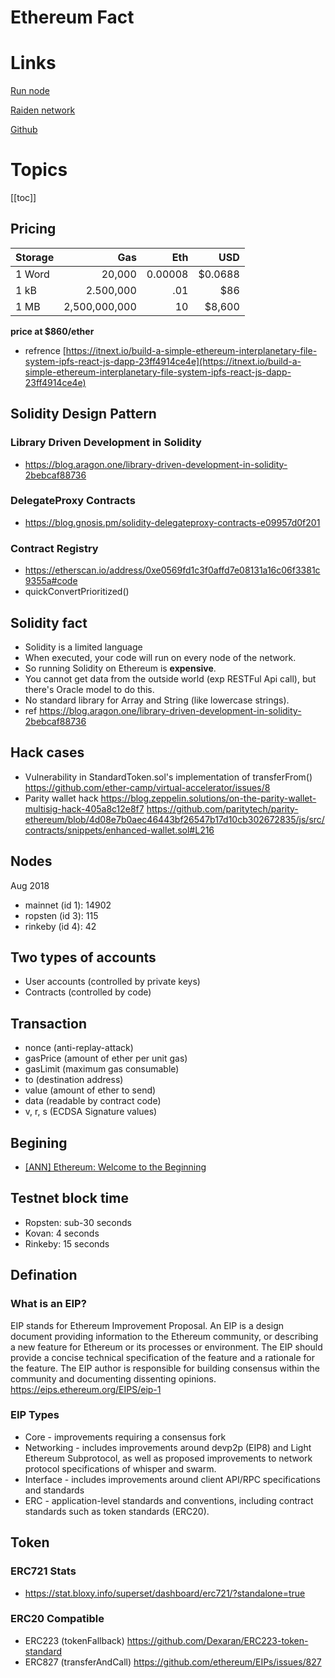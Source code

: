# Ethereum Fact

# Links
[Run node](/runnode/)

[Raiden network](/raiden/)

[Github](https://github.com/kulapio/EthereumFact.git)

# Topics
[[toc]]

## Pricing
| Storage        | Gas           | Eth  | USD  |
| ------------- |-------------:| -----:| -----:|
| 1 Word      | 20,000 | 0.00008 | $0.0688 |
| 1 kB      |    2.500,000   |   .01 | $86 |
| 1 MB |    2,500,000,000   |    10 | $8,600 |
**price at $860/ether**
- refrence [https://itnext.io/build-a-simple-ethereum-interplanetary-file-system-ipfs-react-js-dapp-23ff4914ce4e](https://itnext.io/build-a-simple-ethereum-interplanetary-file-system-ipfs-react-js-dapp-23ff4914ce4e)

## Solidity Design Pattern

### Library Driven Development in Solidity
- https://blog.aragon.one/library-driven-development-in-solidity-2bebcaf88736

### DelegateProxy Contracts
- https://blog.gnosis.pm/solidity-delegateproxy-contracts-e09957d0f201

### Contract Registry
- https://etherscan.io/address/0xe0569fd1c3f0affd7e08131a16c06f3381c9355a#code
- quickConvertPrioritized()

## Solidity fact
- Solidity is a limited language
- When executed, your code will run on every node of the network.
- So running Solidity on Ethereum is **expensive**.
- You cannot get data from the outside world (exp RESTFul Api call), but there's Oracle model to do this.
- No standard library for Array and String (like lowercase strings).
- ref https://blog.aragon.one/library-driven-development-in-solidity-2bebcaf88736

## Hack cases
- Vulnerability in StandardToken.sol's implementation of transferFrom() https://github.com/ether-camp/virtual-accelerator/issues/8
- Parity wallet hack
https://blog.zeppelin.solutions/on-the-parity-wallet-multisig-hack-405a8c12e8f7
https://github.com/paritytech/parity-ethereum/blob/4d08e7b0aec46443bf26547b17d10cb302672835/js/src/contracts/snippets/enhanced-wallet.sol#L216

## Nodes
Aug 2018
- mainnet (id 1): 14902
- ropsten (id 3): 115
- rinkeby (id 4): 42

## Two types of accounts
- User accounts (controlled by private keys)
- Contracts (controlled by code)

## Transaction
- nonce (anti-replay-attack)
- gasPrice (amount of ether per unit gas)
- gasLimit (maximum gas consumable)
- to (destination address)
- value (amount of ether to send)
- data (readable by contract code)
- v, r, s (ECDSA Signature values)

## Begining
- [[ANN] Ethereum: Welcome to the Beginning](https://bitcointalk.org/index.php?topic=428589.0)

## Testnet block time
- Ropsten: sub-30 seconds
- Kovan: 4 seconds
- Rinkeby: 15 seconds

## Defination
### What is an EIP?
EIP stands for Ethereum Improvement Proposal. An EIP is a design document providing information to the Ethereum community, or describing a new feature for Ethereum or its processes or environment. The EIP should provide a concise technical specification of the feature and a rationale for the feature. The EIP author is responsible for building consensus within the community and documenting dissenting opinions.
https://eips.ethereum.org/EIPS/eip-1

### EIP Types
- Core - improvements requiring a consensus fork
- Networking - includes improvements around devp2p (EIP8) and Light Ethereum Subprotocol, as well as proposed improvements to network protocol specifications of whisper and swarm.
- Interface - includes improvements around client API/RPC specifications and standards
- ERC - application-level standards and conventions, including contract standards such as token standards (ERC20).
 
## Token
### ERC721 Stats
- https://stat.bloxy.info/superset/dashboard/erc721/?standalone=true

### ERC20 Compatible
- ERC223 (tokenFallback) https://github.com/Dexaran/ERC223-token-standard 
- ERC827 (transferAndCall) https://github.com/ethereum/EIPs/issues/827
